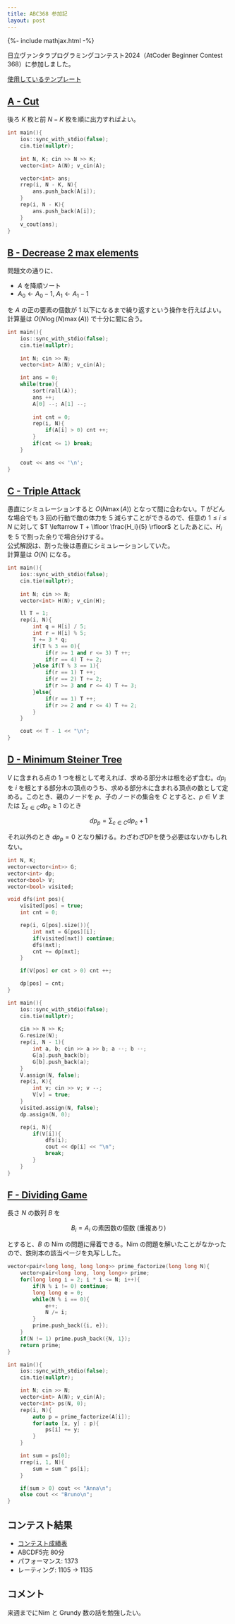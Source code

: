 ```yaml
---
title: ABC368 参加記
layout: post
---
```


{%- include mathjax.html -%}

日立ヴァンタラプログラミングコンテスト2024（AtCoder Beginner Contest 368）に参加しました。

[使用しているテンプレート](https://github.com/m1ffyz/library/tree/main/template/template.cpp)

## [A - Cut](https://atcoder.jp/contests/abc368/tasks/abc368_a)
後ろ $K$ 枚と前 $N-K$ 枚を順に出力すればよい。
```c++
int main(){
    ios::sync_with_stdio(false);
    cin.tie(nullptr);
    
    int N, K; cin >> N >> K;
    vector<int> A(N); v_cin(A);

    vector<int> ans;
    rrep(i, N - K, N){
        ans.push_back(A[i]);
    }
    rep(i, N - K){
        ans.push_back(A[i]);
    }
    v_cout(ans);
}
```

## [B - Decrease 2 max elements](https://atcoder.jp/contests/abc368/tasks/abc368_b)
問題文の通りに、
- $A$ を降順ソート
- $A_0 \leftarrow A_0-1,~A_1 \leftarrow A_1-1$

を $A$ の正の要素の個数が $1$ 以下になるまで繰り返すという操作を行えばよい。
計算量は $O(N\log (N) \max(A))$ で十分に間に合う。
```c++
int main(){
    ios::sync_with_stdio(false);
    cin.tie(nullptr);
    
    int N; cin >> N;
    vector<int> A(N); v_cin(A);

    int ans = 0;
    while(true){
        sort(rall(A));
        ans ++;
        A[0] --; A[1] --;
        
        int cnt = 0;
        rep(i, N){
            if(A[i] > 0) cnt ++;
        }
        if(cnt <= 1) break;
    }

    cout << ans << '\n';
}
```

## [C - Triple Attack](https://atcoder.jp/contests/abc368/tasks/abc368_c)
愚直にシミュレーションすると $O(N\max (A))$ となって間に合わない。$T$ がどんな場合でも $3$ 回の行動で敵の体力を $5$ 減らすことができるので、任意の $1\leq i\leq N$ に対して $T \leftarrow T + \lfloor \frac{H_i}{5} \rfloor$ としたあとに、$H_i$ を $5$ で割った余りで場合分けする。<br>
公式解説は、割った後は愚直にシミュレーションしていた。<br>
計算量は $O(N)$ になる。
```c++
int main(){
    ios::sync_with_stdio(false);
    cin.tie(nullptr);
    
    int N; cin >> N;
    vector<int> H(N); v_cin(H);

    ll T = 1;
    rep(i, N){
        int q = H[i] / 5;
        int r = H[i] % 5;
        T += 3 * q;
        if(T % 3 == 0){
            if(r >= 1 and r <= 3) T ++;
            if(r == 4) T += 2;
        }else if(T % 3 == 1){
            if(r == 1) T ++;
            if(r == 2) T += 2;
            if(r >= 3 and r <= 4) T += 3;
        }else{
            if(r == 1) T ++;
            if(r >= 2 and r <= 4) T += 2;
        }
    }

    cout << T - 1 << "\n";
}
```

## [D - Minimum Steiner Tree](https://atcoder.jp/contests/abc368/tasks/abc368_d)
$V$ に含まれる点の $1$ つを根として考えれば、求める部分木は根を必ず含む。$dp_i$ を $i$ を根とする部分木の頂点のうち、求める部分木に含まれる頂点の数として定める。このとき、親のノードを $p$、子のノードの集合を $C$ とすると、$p \in V \text{ または } \sum_{c\in C}dp_c \geq 1$ のとき

$$
dp_p = \sum_{c\in C}dp_c + 1
$$

それ以外のとき $dp_p = 0$ となり解ける。わざわざDPを使う必要はないかもしれない。

```c++
int N, K;
vector<vector<int>> G;
vector<int> dp;
vector<bool> V;
vector<bool> visited;

void dfs(int pos){
    visited[pos] = true;
    int cnt = 0;

    rep(i, G[pos].size()){
        int nxt = G[pos][i];
        if(visited[nxt]) continue;
        dfs(nxt);
        cnt += dp[nxt];
    }

    if(V[pos] or cnt > 0) cnt ++;

    dp[pos] = cnt;
}

int main(){
    ios::sync_with_stdio(false);
    cin.tie(nullptr);
    
    cin >> N >> K;
    G.resize(N);
    rep(i, N - 1){
        int a, b; cin >> a >> b; a --; b --;
        G[a].push_back(b);
        G[b].push_back(a);
    }
    V.assign(N, false);
    rep(i, K){
        int v; cin >> v; v --;
        V[v] = true;
    }
    visited.assign(N, false);
    dp.assign(N, 0);

    rep(i, N){
        if(V[i]){
            dfs(i);
            cout << dp[i] << "\n";
            break;
        }
    }
}
```

## [F - Dividing Game](https://atcoder.jp/contests/abc368/tasks/abc368_f)
長さ $N$ の数列 $B$ を 

$$
B_i = A_i\text{ の素因数の個数 (重複あり)}
$$

とすると、$B$ の Nim の問題に帰着できる。Nim の問題を解いたことがなかったので、鉄則本の該当ページを丸写しした。

```c++
vector<pair<long long, long long>> prime_factorize(long long N){
    vector<pair<long long, long long>> prime;
    for(long long i = 2; i * i <= N; i++){
        if(N % i != 0) continue;
        long long e = 0;
        while(N % i == 0){
            e++;
            N /= i;
        }
        prime.push_back({i, e});
    }
    if(N != 1) prime.push_back({N, 1});
    return prime;
}

int main(){
    ios::sync_with_stdio(false);
    cin.tie(nullptr);

    int N; cin >> N;
    vector<int> A(N); v_cin(A);
    vector<int> ps(N, 0);
    rep(i, N){
        auto p = prime_factorize(A[i]);
        for(auto [x, y] : p){
            ps[i] += y;
        }
    }

    int sum = ps[0];
    rrep(i, 1, N){
        sum = sum ^ ps[i];
    }

    if(sum > 0) cout << "Anna\n";
    else cout << "Bruno\n";
}
```

## コンテスト結果
- [コンテスト成績表](https://atcoder.jp/users/m1ffyz/history/share/abc368)
- ABCDF5完 80分
- パフォーマンス: 1373
- レーティング: 1105 → 1135

## コメント
来週までにNim と Grundy 数の話を勉強したい。